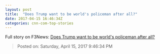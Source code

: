 ```yaml
---
layout: post
title:  "Does Trump want to be world's policeman after all?"
date: 2017-04-15 16:46:34Z
categories: cnn-com-top-stories
---
```





Full story on F3News: [Does Trump want to be world's policeman after all?](http://www.f3nws.com/n/rBtJt)

> Posted on: Saturday, April 15, 2017 9:46:34 PM

